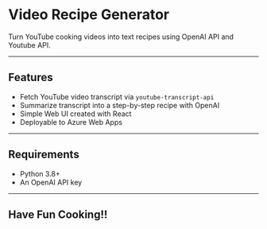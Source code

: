 # Video Recipe Generator

Turn YouTube cooking videos into text recipes using OpenAI API and Youtube API.

---

## Features

- Fetch YouTube video transcript via `youtube-transcript-api`
- Summarize transcript into a step-by-step recipe with OpenAI
- Simple Web UI created with React
- Deployable to Azure Web Apps

---

## Requirements

- Python 3.8+  
- An OpenAI API key

---

## Have Fun Cooking!!
